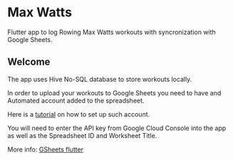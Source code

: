 # Max Watts

Flutter app to log Rowing Max Watts workouts with syncronization with Google Sheets.

## Welcome

The app uses Hive No-SQL database to store workouts locally.

In order to upload your workouts to Google Sheets you need to have and Automated account added to the spreadsheet.

Here is a [tutorial](https://medium.com/@a.marenkov/how-to-get-credentials-for-google-sheets-456b7e88c430) on how to set up such account.

You will need to enter the API key from Google Cloud Console into the app as well as the Spreadsheet ID and Worksheet Title.

More info: [GSheets flutter](https://pub.dev/packages/gsheets)
